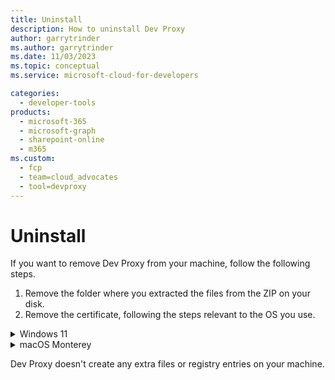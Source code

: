 ```yaml
---
title: Uninstall
description: How to uninstall Dev Proxy
author: garrytrinder
ms.author: garrytrinder
ms.date: 11/03/2023
ms.topic: conceptual
ms.service: microsoft-cloud-for-developers

categories:
  - developer-tools
products:
  - microsoft-365
  - microsoft-graph
  - sharepoint-online
  - m365
ms.custom:
  - fcp
  - team=cloud_advocates
  - tool=devproxy
---
```


# Uninstall

If you want to remove Dev Proxy from your machine, follow the following steps. 

1. Remove the folder where you extracted the files from the ZIP on your disk.
2. Remove the certificate, following the steps relevant to the OS you use.

<details>
   <summary>Windows 11</summary>

1. Open `Start Menu`
2. Enter `Manage user certificates` in the search box, select the result in the list to open the `Certificates` dialog box.
3. In the tree view, expand the `Personal` folder and select the `Certificates` child folder.
4. Remove the certificate issued to `Titanium Root Certificate Authority` by selecting and pressing the Delete key on your keyboard, or right select and select `Delete` in the menu.
5. Select `Yes` to confirm the deletion.
</details>

<details>
   <summary>macOS Monterey</summary>

1.  Remove `~/.config/dev-proxy/rootCert.pfx` file.
</details>

Dev Proxy doesn't create any extra files or registry entries on your machine.
